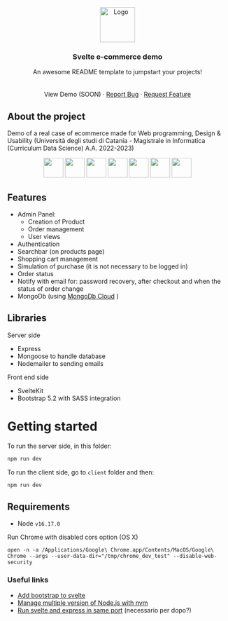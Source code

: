 <div align="center">
  <a href="https://github.com/khalld/svelte-ecommerce">
    <img src="https://cdn4.iconfinder.com/data/icons/game-of-thrones-4/64/game_of_thrones_game_thrones_series_character_avatar_dragon-512.png" alt="Logo" width="80" height="80">
  </a>

  <h3 align="center">Svelte e-commerce demo</h3>

  <p align="center">
    An awesome README template to jumpstart your projects!
    <br />
    <!-- <a href=""><strong>Explore the docs »</strong></a> -->
    <br />
    <br />
    <!-- <a href="https://github.com/othneildrew/Best-README-Template">View Demo</a> (SOON) -->
    View Demo (SOON)
    ·
    <a href="https://github.com/khalld/svelte-ecommerce/issues">Report Bug</a>
    ·
    <a href="https://github.com/khalld/svelte-ecommerce/issues">Request Feature</a>
  </p>
</div>


## About the project

Demo of a real case of ecommerce made for Web programming, Design & Usability (Università degli studi di Catania - Magistrale in Informatica (Curriculum Data Science) A.A. 2022-2023)

<center>

<img src="https://github.com/get-icon/geticon/raw/master/icons/javascript.svg" width=45>
<a href="https://nodejs.org/en/"><img src="https://github.com/get-icon/geticon/raw/master/icons/nodejs-icon.svg" width=45></a> 
<a href="https://expressjs.com/"><img src="https://github.com/get-icon/geticon/raw/master/icons/express.svg" width=45></a>
<a href="https://kit.svelte.dev/"><img src="https://github.com/get-icon/geticon/raw/master/icons/svelte-icon.svg" width=45></a>
<a href="https://getbootstrap.com/docs/5.2/getting-started/introduction/"><img src="https://github.com/get-icon/geticon/raw/master/icons/bootstrap.svg" width=45></a>
<a href="https://sass-lang.com/"><img src="https://github.com/get-icon/geticon/raw/master/icons/sass.svg" width=45></a>
<a href="https://vitejs.dev/"><img src="https://github.com/get-icon/geticon/raw/master/icons/vite.svg" width=45></a>

</center>



## Features

- Admin Panel:
    - Creation of Product
    - Order management
    - User views
- Authentication
- Searchbar (on products page)
- Shopping cart management
- Simulation of purchase (it is not necessary to be logged in)
- Order status
- Notify with email for: password recovery, after checkout and when the status of order change
- MongoDb (using <a href="https://cloud.mongodb.com/">MongoDb Cloud</a> )

## Libraries

Server side
- Express
- Mongoose to handle database
- Nodemailer to sending emails

Front end side
- SvelteKit
- Bootstrap 5.2 with SASS integration

# Getting started

To run the server side, in this folder:

```bash
npm run dev
```

To run the client side, go to `client` folder and then:

```bash
npm run dev
```

## Requirements

- Node `v16.17.0`

Run Chrome with disabled cors option (OS X)

```
open -n -a /Applications/Google\ Chrome.app/Contents/MacOS/Google\ Chrome --args --user-data-dir="/tmp/chrome_dev_test" --disable-web-security
```

### Useful links

<ul>
    <li><a href="https://github.com/svelte-add/bootstrap">Add bootstrap to svelte</a></li>
    <li><a href="https://blog.logrocket.com/how-switch-node-js-versions-nvm/">Manage multiple version of Node.js with nvm</a></li>
    <li><a href="https://www.youtube.com/watch?v=wCelDI_rPcY">Run svelte and express in same port</a> (necessario per dopo?)</li>
</ul>

